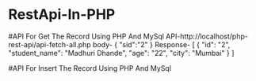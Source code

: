 # RestApi-In-PHP

#API For Get The Record Using PHP And MySql
API-http://localhost/php-rest-api/api-fetch-all.php
body-
{
  "sid":"2"
}
Response-
[
    {
        "id": "2",
        "student_name": "Madhuri Dhande",
        "age": "22",
        "city": "Mumbai"
    }
]


#API For Insert The Record Using PHP And MySql
